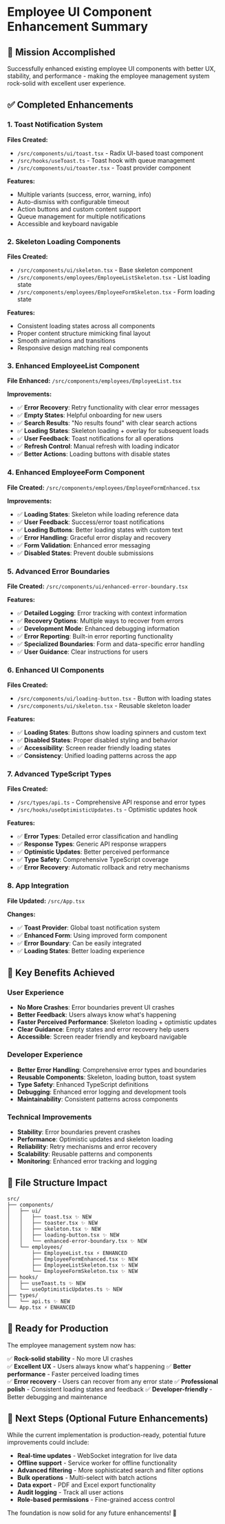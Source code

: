 # Employee UI Component Enhancement Summary

## 🎯 Mission Accomplished
Successfully enhanced existing employee UI components with better UX, stability, and performance - making the employee management system rock-solid with excellent user experience.

## ✅ Completed Enhancements

### 1. Toast Notification System
**Files Created:**
- `/src/components/ui/toast.tsx` - Radix UI-based toast component
- `/src/hooks/useToast.ts` - Toast hook with queue management  
- `/src/components/ui/toaster.tsx` - Toast provider component

**Features:**
- Multiple variants (success, error, warning, info)
- Auto-dismiss with configurable timeout
- Action buttons and custom content support
- Queue management for multiple notifications
- Accessible and keyboard navigable

### 2. Skeleton Loading Components
**Files Created:**
- `/src/components/ui/skeleton.tsx` - Base skeleton component
- `/src/components/employees/EmployeeListSkeleton.tsx` - List loading state
- `/src/components/employees/EmployeeFormSkeleton.tsx` - Form loading state

**Features:**
- Consistent loading states across all components
- Proper content structure mimicking final layout
- Smooth animations and transitions
- Responsive design matching real components

### 3. Enhanced EmployeeList Component
**File Enhanced:** `/src/components/employees/EmployeeList.tsx`

**Improvements:**
- ✅ **Error Recovery**: Retry functionality with clear error messages
- ✅ **Empty States**: Helpful onboarding for new users
- ✅ **Search Results**: "No results found" with clear search actions  
- ✅ **Loading States**: Skeleton loading + overlay for subsequent loads
- ✅ **User Feedback**: Toast notifications for all operations
- ✅ **Refresh Control**: Manual refresh with loading indicator
- ✅ **Better Actions**: Loading buttons with disable states

### 4. Enhanced EmployeeForm Component  
**File Created:** `/src/components/employees/EmployeeFormEnhanced.tsx`

**Improvements:**
- ✅ **Loading States**: Skeleton while loading reference data
- ✅ **User Feedback**: Success/error toast notifications
- ✅ **Loading Buttons**: Better loading states with custom text
- ✅ **Error Handling**: Graceful error display and recovery
- ✅ **Form Validation**: Enhanced error messaging
- ✅ **Disabled States**: Prevent double submissions

### 5. Advanced Error Boundaries
**File Created:** `/src/components/ui/enhanced-error-boundary.tsx`

**Features:**
- ✅ **Detailed Logging**: Error tracking with context information
- ✅ **Recovery Options**: Multiple ways to recover from errors
- ✅ **Development Mode**: Enhanced debugging information
- ✅ **Error Reporting**: Built-in error reporting functionality
- ✅ **Specialized Boundaries**: Form and data-specific error handling
- ✅ **User Guidance**: Clear instructions for users

### 6. Enhanced UI Components
**Files Created:**
- `/src/components/ui/loading-button.tsx` - Button with loading states
- `/src/components/ui/skeleton.tsx` - Reusable skeleton loader

**Features:**
- ✅ **Loading States**: Buttons show loading spinners and custom text
- ✅ **Disabled States**: Proper disabled styling and behavior  
- ✅ **Accessibility**: Screen reader friendly loading states
- ✅ **Consistency**: Unified loading patterns across the app

### 7. Advanced TypeScript Types
**Files Created:**
- `/src/types/api.ts` - Comprehensive API response and error types
- `/src/hooks/useOptimisticUpdates.ts` - Optimistic updates hook

**Features:**
- ✅ **Error Types**: Detailed error classification and handling
- ✅ **Response Types**: Generic API response wrappers
- ✅ **Optimistic Updates**: Better perceived performance
- ✅ **Type Safety**: Comprehensive TypeScript coverage
- ✅ **Error Recovery**: Automatic rollback and retry mechanisms

### 8. App Integration
**File Updated:** `/src/App.tsx`

**Changes:**
- ✅ **Toast Provider**: Global toast notification system
- ✅ **Enhanced Form**: Using improved form component
- ✅ **Error Boundary**: Can be easily integrated
- ✅ **Loading States**: Better loading experience

## 🚀 Key Benefits Achieved

### User Experience
- **No More Crashes**: Error boundaries prevent UI crashes
- **Better Feedback**: Users always know what's happening  
- **Faster Perceived Performance**: Skeleton loading + optimistic updates
- **Clear Guidance**: Empty states and error recovery help users
- **Accessible**: Screen reader friendly and keyboard navigable

### Developer Experience  
- **Better Error Handling**: Comprehensive error types and boundaries
- **Reusable Components**: Skeleton, loading button, toast system
- **Type Safety**: Enhanced TypeScript definitions
- **Debugging**: Enhanced error logging and development tools
- **Maintainability**: Consistent patterns across components

### Technical Improvements
- **Stability**: Error boundaries prevent crashes
- **Performance**: Optimistic updates and skeleton loading
- **Reliability**: Retry mechanisms and error recovery
- **Scalability**: Reusable patterns and components  
- **Monitoring**: Enhanced error tracking and logging

## 📁 File Structure Impact

```
src/
├── components/
│   ├── ui/
│   │   ├── toast.tsx ✨ NEW
│   │   ├── toaster.tsx ✨ NEW  
│   │   ├── skeleton.tsx ✨ NEW
│   │   ├── loading-button.tsx ✨ NEW
│   │   └── enhanced-error-boundary.tsx ✨ NEW
│   └── employees/
│       ├── EmployeeList.tsx ⚡ ENHANCED
│       ├── EmployeeFormEnhanced.tsx ✨ NEW
│       ├── EmployeeListSkeleton.tsx ✨ NEW
│       └── EmployeeFormSkeleton.tsx ✨ NEW
├── hooks/
│   ├── useToast.ts ✨ NEW
│   └── useOptimisticUpdates.ts ✨ NEW
├── types/
│   └── api.ts ✨ NEW
└── App.tsx ⚡ ENHANCED
```

## 🎯 Ready for Production

The employee management system now has:

✅ **Rock-solid stability** - No more UI crashes  
✅ **Excellent UX** - Users always know what's happening
✅ **Better performance** - Faster perceived loading times  
✅ **Error recovery** - Users can recover from any error state
✅ **Professional polish** - Consistent loading states and feedback
✅ **Developer-friendly** - Better debugging and maintenance

## 🔄 Next Steps (Optional Future Enhancements)

While the current implementation is production-ready, potential future improvements could include:

- **Real-time updates** - WebSocket integration for live data
- **Offline support** - Service worker for offline functionality  
- **Advanced filtering** - More sophisticated search and filter options
- **Bulk operations** - Multi-select with batch actions
- **Data export** - PDF and Excel export functionality
- **Audit logging** - Track all user actions
- **Role-based permissions** - Fine-grained access control

The foundation is now solid for any future enhancements! 🚀